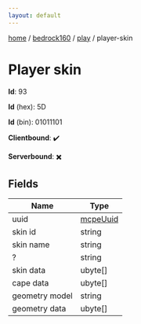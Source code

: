 ```yaml
---
layout: default
---
```


[home](/)  /  [bedrock160](/protocol/bedrock160)  /  [play](/protocol/bedrock160/play)  /  player-skin

# Player skin

**Id**: 93

**Id** (hex): 5D

**Id** (bin): 01011101

**Clientbound**: ✔️

**Serverbound**: ✖️

## Fields

Name | Type
---|---
uuid | [mcpeUuid](/protocol/bedrock160/types/mcpe-uuid)
skin id | string
skin name | string
? | string
skin data | ubyte[]
cape data | ubyte[]
geometry model | string
geometry data | ubyte[]
